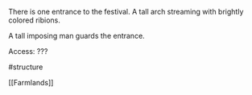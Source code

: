 
There is one entrance to the festival. A tall arch streaming with brightly colored ribions.

A tall imposing man guards the entrance.

Access: ???

#structure 

[[Farmlands]]